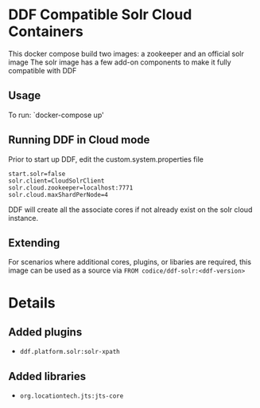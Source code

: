 # DDF Compatible Solr Cloud Containers

This docker compose build two images: a zookeeper and an official solr image
The solr image has a few add-on components to make it fully compatible with DDF

## Usage

To run: `docker-compose up'

## Running DDF in Cloud mode

Prior to start up DDF, edit the custom.system.properties file

```
start.solr=false
solr.client=CloudSolrClient
solr.cloud.zookeeper=localhost:7771
solr.cloud.maxShardPerNode=4
```

DDF will create all the associate cores if not already exist on the solr cloud instance.

## Extending

For scenarios where additional cores, plugins, or libaries are required, this image can be used as a source via `FROM codice/ddf-solr:<ddf-version>`

# Details

## Added plugins

* `ddf.platform.solr:solr-xpath`

## Added libraries

* `org.locationtech.jts:jts-core`
